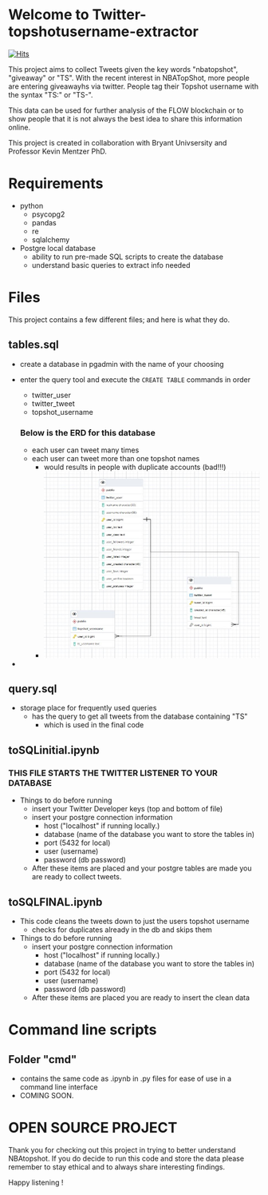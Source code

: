 # Welcome to Twitter-topshotusername-extractor

[![Hits](https://hits.seeyoufarm.com/api/count/incr/badge.svg?url=https%3A%2F%2Fgithub.com%2FXamNalpak%2Ftopshot-twitter-extraction&count_bg=%2379C83D&title_bg=%23555555&icon=&icon_color=%23E7E7E7&title=hits&edge_flat=false)](https://hits.seeyoufarm.com)

This project aims to collect Tweets given the key words "nbatopshot", "giveaway" or "TS". With the recent interest in NBATopShot, more people are entering giveawayhs via twitter. People tag their Topshot username with the syntax "TS:" or "TS-".

This data can be used for further analysis of the FLOW blockchain or to show people that it is not always the best idea to share this information online.

This project is created in collaboration with Bryant Univsersity and Professor Kevin Mentzer PhD.


# Requirements

- python
	- psycopg2
	- pandas
	- re
	- sqlalchemy
- Postgre local database
	- ability to run pre-made SQL scripts to create the database
	- understand basic queries to extract info needed

# Files

This project contains a few different files; and here is what they do.

## tables.sql
- create a database in pgadmin with the name of your choosing
- enter the query tool and execute the `CREATE TABLE` commands in order
	- twitter_user
	- twitter_tweet
	- topshot_username
	### Below is the ERD for this database
	 - each user can tweet many times
	 - each user can tweet more than one topshot names
		 - would results in people with duplicate accounts (bad!!!)
		 - ![image](assets/SnipImage.JPG)

- 

## query.sql

- storage place for frequently used queries
	- has the query to get all tweets from the database containing "TS"
		- which is used in the final code

## toSQLinitial.ipynb

### THIS FILE STARTS THE TWITTER LISTENER TO YOUR DATABASE
- Things to do before running
	- insert your Twitter Developer keys (top and bottom of file)
	- insert your postgre connection information
		- host ("localhost" if running locally.)
		- database (name of the database you want to store the tables in)
		- port (5432 for local)
		- user (username)
		- password (db password)
	- After these items are placed and your postgre tables are made you are ready to collect tweets.

## toSQLFINAL.ipynb
- This code cleans the tweets down to just the users topshot username
	- checks for duplicates already in the db and skips them
- Things to do before running
	-  insert your postgre connection information
		- host ("localhost" if running locally.)
		- database (name of the database you want to store the tables in)
		- port (5432 for local)
		- user (username)
		- password (db password)
	- After these items are placed you are ready to insert the clean data


# Command line scripts

## Folder "cmd"
- contains the same code as .ipynb in .py files for ease of use in a command line interface
- COMING SOON.



# OPEN SOURCE PROJECT

Thank you for checking out this project in trying to better understand NBAtopshot. If you do decide to run this code and store the data please remember to stay ethical and to always share interesting findings.

Happy listening !
